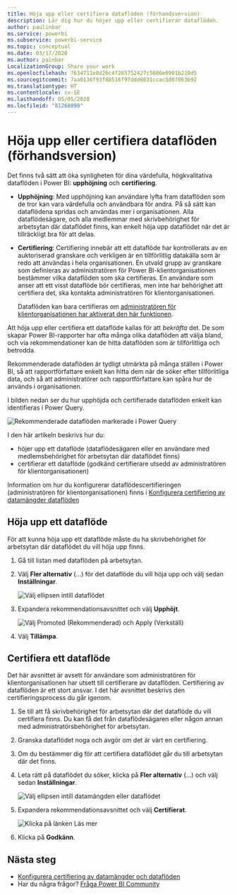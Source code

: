 ```yaml
---
title: Höja upp eller certifiera dataflöden (förhandsversion)
description: Lär dig hur du höjer upp eller certifierar dataflöden.
author: paulinbar
ms.service: powerbi
ms.subservice: powerbi-service
ms.topic: conceptual
ms.date: 03/17/2020
ms.author: painbar
LocalizationGroup: Share your work
ms.openlocfilehash: 7634711e8d26c4f265752427c5086e0901b210d5
ms.sourcegitcommit: 7aa0136f93f88516f97ddd8031ccac5d07863b92
ms.translationtype: HT
ms.contentlocale: sv-SE
ms.lasthandoff: 05/05/2020
ms.locfileid: "81268890"
---
```

# <a name="promote-or-certify-dataflows-preview"></a>Höja upp eller certifiera dataflöden (förhandsversion)

Det finns två sätt att öka synligheten för dina värdefulla, högkvalitativa dataflöden i Power BI: **upphöjning** och **certifiering**.

* **Upphöjning**: Med upphöjning kan användare lyfta fram dataflöden som de tror kan vara värdefulla och användbara för andra. På så sätt kan dataflödena spridas och användas mer i organisationen. Alla dataflödesägare, och alla medlemmar med skrivbehörighet för arbetsytan där dataflödet finns, kan enkelt höja upp dataflödet när det är tillräckligt bra för att delas.

* **Certifiering**: Certifiering innebär att ett dataflöde har kontrollerats av en auktoriserad granskare och verkligen är en tillförlitlig datakälla som är redo att användas i hela organisationen. En utvald grupp av granskare som definieras av administratören för Power BI-klientorganisationen bestämmer vilka dataflöden som ska certifieras. En användare som anser att ett visst dataflöde bör certifieras, men inte har behörighet att certifiera det, ska kontakta administratören för klientorganisationen.

  Dataflöden kan bara certifieras om [administratören för klientorganisationen har aktiverat den här funktionen](../admin/service-admin-setup-certification.md).

Att höja upp eller certifiera ett dataflöde kallas för att *bekräfta* det. De som skapar Power BI-rapporter har ofta många olika dataflöden att välja bland, och via rekommendationer kan de hitta dataflöden som är tillförlitliga och betrodda.

Rekommenderade dataflöden är tydligt utmärkta på många ställen i Power BI, så att rapportförfattare enkelt kan hitta dem när de söker efter tillförlitliga data, och så att administratörer och rapportförfattare kan spåra hur de används i organisationen.

I bilden nedan ser du hur upphöjda och certifierade dataflöden enkelt kan identifieras i Power Query.

![Rekommenderade dataflöden markerade i Power Query](media/service-dataflows-promote-certify/powerbi-dataflow-endorsement-power-query.png)

I den här artikeln beskrivs hur du:
* höjer upp ett dataflöde (dataflödesägaren eller en användare med medlemsbehörighet för arbetsytan där dataflödet finns)
* certifierar ett dataflöde (godkänd certifierare utsedd av administratören för klientorganisationen)

Information om hur du konfigurerar dataflödescertifieringen (administratören för klientorganisationen) finns i [Konfigurera certifiering av datamängder dataflöden](../admin/service-admin-setup-certification.md)


## <a name="promote-a-dataflow"></a>Höja upp ett dataflöde

För att kunna höja upp ett dataflöde måste du ha skrivbehörighet för arbetsytan där dataflödet du vill höja upp finns.

1. Gå till listan med dataflöden på arbetsytan.
 
1. Välj **Fler alternativ** (...) för det dataflöde du vill höja upp och välj sedan **Inställningar**.

    ![Välj ellipsen intill dataflödet](media/service-dataflows-promote-certify/power-bi-dataflow-settings.png)

1. Expandera rekommendationsavsnittet och välj **Upphöjt**.

    ![Välj Promoted (Rekommenderad) och Apply (Verkställ)](media/service-dataflows-promote-certify/power-bi-dataflow-promoted-endorsement.png)

1. Välj **Tillämpa**.

## <a name="certify-a-dataflow"></a>Certifiera ett dataflöde

Det här avsnittet är avsett för användare som administratören för klientorganisationen har utsett till certifierare av dataflöden. Certifiering av dataflöden är ett stort ansvar. I det här avsnittet beskrivs den certifieringsprocess du går igenom.

1. Se till att få skrivbehörighet för arbetsytan där det dataflöde du vill certifiera finns. Du kan få det från dataflödesägaren eller någon annan med administratörsbehörighet för arbetsytan. 

1. Granska dataflödet noga och avgör om det är värt en certifiering.

1. Om du bestämmer dig för att certifiera dataflödet går du till arbetsytan där det finns.
 
1. Leta rätt på dataflödet du söker, klicka på **Fler alternativ** (...) och välj sedan **Inställningar**.

    ![Välj ellipsen intill datamängden eller dataflödet](media/service-dataflows-promote-certify/power-bi-dataflow-settings.png)

1. Expandera rekommendationsavsnittet och välj **Certifierat**. 

    ![Klicka på länken Läs mer](media/service-dataflows-promote-certify/service-certify-datasets-dataflows.png)

2. Klicka på **Godkänn**.

## <a name="next-steps"></a>Nästa steg

* [Konfigurera certifiering av datamängder och dataflöden](../admin/service-admin-setup-certification.md)
* Har du några frågor? [Fråga Power BI Community](https://community.powerbi.com/)